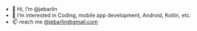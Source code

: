- 👋 Hi, I’m @jebarlin
- 👀 I’m interested in Coding, mobile app development, Android, Kotlin, etc. 
- 📫 reach me @jebarlin@gmail.com

<!---
jebarlin/jebarlin is a ✨ special ✨ repository because its `README.md` (this file) appears on your GitHub profile.
You can click the Preview link to take a look at your changes.
--->
